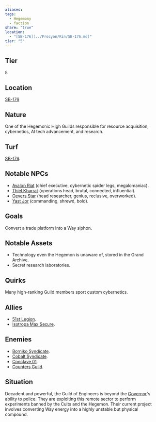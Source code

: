 ```yaml
---
aliases: 
tags:
  - Hegemony
  - faction
share: "true"
location:
  - "[SB-176](../Procyon/Rin/SB-176.md)"
tier: "5"
---
```

## Tier

5

## Location

[SB-176](../Procyon/Rin/SB-176.md)

## Nature

One of the Hegemonic High Guilds responsible for resource acquisition, cybernetics, AI tech advancement, and research.

## Turf

[SB-176](../Procyon/Rin/SB-176.md).

## Notable NPCs

- [Avalon Riat](Avalon%20Riat.md) (chief executive, cybernetic spider legs, megalomaniac).
- [Thiel Kharrat](Thiel%20Kharrat.md) (operations head, brutal, connected, influential).
- [Oevers Star](Oevers%20Star.md) (head researcher, genius, reclusive, overworked).
- [Yast Jor](Yast%20Jor.md) (commanding, shrewd, bold).


## Goals

Convert a trade platform into a Way siphon.

## Notable Assets

- Technology even the Hegemon is unaware of, stored in the Grand Archive.
- Secret research laboratories.


## Quirks

Many high-ranking Guild members sport custom cybernetics.

## Allies

- [51st Legion](./51st%20Legion.md).
- [Isotropa Max Secure](./Isotropa%20Max%20Secure.md).


## Enemies

- [Borniko Syndicate](./Borniko%20Syndicate.md).
- [Cobalt Syndicate](./Cobalt%20Syndicate.md).
- [Conclave 01](./Conclave%2001.md).
- [Counters Guild](./Counters%20Guild.md).


## Situation

Decadent and powerful, the Guild of Engineers is beyond the [Governor](../Characters/Governor%20Ritam%20al%E2%80%99Malklaith.md)'s ability to police. They are exploiting this remote sector to perform experiments banned by the Cults and the Hegemon. Their current project involves converting Way energy into a highly unstable but physical compound.
